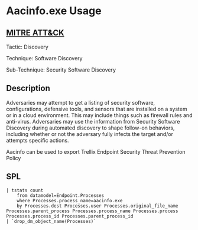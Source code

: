 # Aacinfo.exe Usage

## [MITRE ATT&CK](https://attack.mitre.org/techniques/T1518/001/)
Tactic: Discovery

Technique: Software Discovery

Sub-Technique: Security Software Discovery

## Description
Adversaries may attempt to get a listing of security software, configurations, defensive tools, and sensors that are installed on a system or in a cloud environment. This may include things such as firewall rules and anti-virus. Adversaries may use the information from Security Software Discovery during automated discovery to shape follow-on behaviors, including whether or not the adversary fully infects the target and/or attempts specific actions.

Aacinfo can be used to export Trellix Endpoint Security Threat Prevention Policy

## SPL
```spl
| tstats count
    from datamodel=Endpoint.Processes
    where Processes.process_name=aacinfo.exe
    by Processes.dest Processes.user Processes.original_file_name Processes.parent_process Processes.process_name Processes.process Processes.process_id Processes.parent_process_id
| `drop_dm_object_name(Processes)`
```